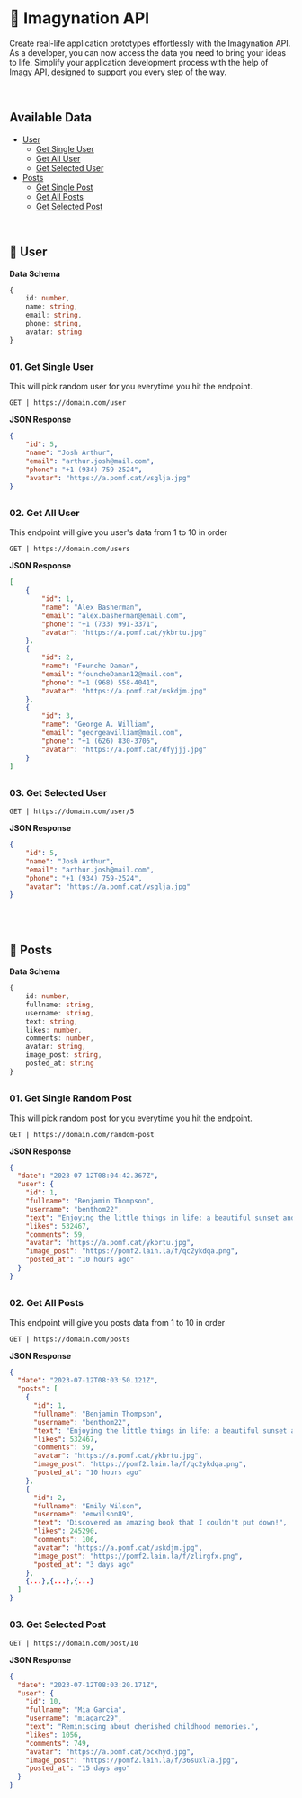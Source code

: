 <a id="home"></a>
# 🧩 Imagynation API
Create real-life application prototypes effortlessly with the Imagynation API. As a developer, you can now access the data you need to bring your ideas to life. Simplify your application development process with the help of Imagy API, designed to support you every step of the way.

<br/>

<a id="available-data"></a>
## Available Data
- [User](#user)
    - [Get Single User](#get-single-user)
    - [Get All User](#get-all-user)
    - [Get Selected User](#get-selected-user)
- [Posts](#posts)
    - [Get Single Post](#get-single-post)
    - [Get All Posts](#get-all-posts)
    - [Get Selected Post](#get-selected-post)

<br/>

<a id="installation-and-update"></a>
## 👥 User

**Data Schema**

```typescript
{
    id: number,
    name: string,
    email: string,
    phone: string,
    avatar: string
}
```

## 

<a id="get-single-user"></a>
### 01. Get Single User

This will pick random user for you everytime you hit the endpoint.

```
GET | https://domain.com/user
```

**JSON Response**
```json
{
    "id": 5,
    "name": "Josh Arthur",
    "email": "arthur.josh@mail.com",
    "phone": "+1 (934) 759-2524",
    "avatar": "https://a.pomf.cat/vsglja.jpg"
}
```

## 

<a id="get-all-user"></a>
### 02. Get All User
This endpoint will give you user's data from 1 to 10 in order

```
GET | https://domain.com/users
```

**JSON Response**

```json
[
    {   
        "id": 1,
        "name": "Alex Basherman",
        "email": "alex.basherman@email.com",
        "phone": "+1 (733) 991-3371",
        "avatar": "https://a.pomf.cat/ykbrtu.jpg"
    },
    {
        "id": 2,
        "name": "Founche Daman",
        "email": "founcheDaman12@mail.com",
        "phone": "+1 (968) 558-4041",
        "avatar": "https://a.pomf.cat/uskdjm.jpg"
    },
    {
        "id": 3,
        "name": "George A. William",
        "email": "georgeawilliam@mail.com",
        "phone": "+1 (626) 830-3705",
        "avatar": "https://a.pomf.cat/dfyjjj.jpg"
    }
]
```

## 

<a id="get-selected-user"></a>
### 03. Get Selected User

```
GET | https://domain.com/user/5
```

**JSON Response**

```JSON
{
    "id": 5,
    "name": "Josh Arthur",
    "email": "arthur.josh@mail.com",
    "phone": "+1 (934) 759-2524",
    "avatar": "https://a.pomf.cat/vsglja.jpg"
}
```
<br/>

<br/>

<a id="installation-and-update"></a>
## 🎍 Posts

**Data Schema**

```typescript
{
    id: number,
    fullname: string,
    username: string,
    text: string,
    likes: number, 
    comments: number,
    avatar: string,
    image_post: string, 
    posted_at: string
}
```

## 

<a id="get-single-post"></a>
### 01. Get Single Random Post

This will pick random post for you everytime you hit the endpoint.

```
GET | https://domain.com/random-post
```

**JSON Response**
```json
{
  "date": "2023-07-12T08:04:42.367Z",
  "user": {
    "id": 1,
    "fullname": "Benjamin Thompson",
    "username": "benthom22",
    "text": "Enjoying the little things in life: a beautiful sunset and a warm cup of tea.",
    "likes": 532467,
    "comments": 59,
    "avatar": "https://a.pomf.cat/ykbrtu.jpg",
    "image_post": "https://pomf2.lain.la/f/qc2ykdqa.png",
    "posted_at": "10 hours ago"
  }
}
```

## 

<a id="get-all-posts"></a>
### 02. Get All Posts
This endpoint will give you posts data from 1 to 10 in order

```
GET | https://domain.com/posts
```

**JSON Response**

```json
{
  "date": "2023-07-12T08:03:50.121Z",
  "posts": [
    {
      "id": 1,
      "fullname": "Benjamin Thompson",
      "username": "benthom22",
      "text": "Enjoying the little things in life: a beautiful sunset and a warm cup of tea.",
      "likes": 532467,
      "comments": 59,
      "avatar": "https://a.pomf.cat/ykbrtu.jpg",
      "image_post": "https://pomf2.lain.la/f/qc2ykdqa.png",
      "posted_at": "10 hours ago"
    },
    {
      "id": 2,
      "fullname": "Emily Wilson",
      "username": "emwilson89",
      "text": "Discovered an amazing book that I couldn't put down!",
      "likes": 245290,
      "comments": 106,
      "avatar": "https://a.pomf.cat/uskdjm.jpg",
      "image_post": "https://pomf2.lain.la/f/zlirgfx.png",
      "posted_at": "3 days ago"
    },
    {...},{...},{...}
  ]
}
```

## 

<a id="get-selected-post"></a>
### 03. Get Selected Post

```
GET | https://domain.com/post/10
```

**JSON Response**

```JSON
{
  "date": "2023-07-12T08:03:20.171Z",
  "user": {
    "id": 10,
    "fullname": "Mia Garcia",
    "username": "miagarc29",
    "text": "Reminiscing about cherished childhood memories.",
    "likes": 1056,
    "comments": 749,
    "avatar": "https://a.pomf.cat/ocxhyd.jpg",
    "image_post": "https://pomf2.lain.la/f/36suxl7a.jpg",
    "posted_at": "15 days ago"
  }
}
```
<br/>
